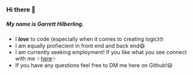 ### Hi there 👋

##### My name is Garrett Hilberling.

* I ***love*** to code (especially when it comes to creating logic)🤓
* I am equally profiecient in front end and back end😄
* I am currently seeking employment! If you like what you see connect with me ✨[here](https://www.linkedin.com/in/garretthilberling/)✨
* If you have any questions feel free to DM me here on Github!😃

<!--
**garretthilberling/garretthilberling** is a ✨ _special_ ✨ repository because its `README.md` (this file) appears on your GitHub profile.

Here are some ideas to get you started:

- 🔭 I’m currently working on ...
- 🌱 I’m currently learning ...
- 👯 I’m looking to collaborate on ...
- 🤔 I’m looking for help with ...
- 💬 Ask me about ...
- 📫 How to reach me: ...
- 😄 Pronouns: ...
- ⚡ Fun fact: ...
-->
